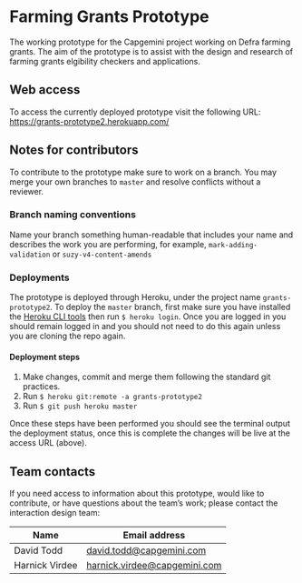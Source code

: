 # Farming Grants Prototype

The working prototype for the Capgemini project working on Defra farming grants. The aim of the prototype is to assist with the design and research of farming grants elgibility checkers and applications.

## Web access

To access the currently deployed prototype visit the following URL:
https://grants-prototype2.herokuapp.com/

## Notes for contributors

To contribute to the prototype make sure to work on a branch. You may merge your own branches to `master` and resolve conflicts without a reviewer.

### Branch naming conventions

Name your branch something human-readable that includes your name and describes the work you are performing, for example, `mark-adding-validation` or `suzy-v4-content-amends`

### Deployments

The prototype is deployed through Heroku, under the project name `grants-prototype2`. To deploy the `master` branch, first make sure you have installed the [Heroku CLI tools](https://devcenter.heroku.com/articles/heroku-cli) then run `$ heroku login`. Once you are logged in you should remain logged in and you should not need to do this again unless you are cloning the repo again.

#### Deployment steps

1. Make changes, commit and merge them following the standard git practices.
2. Run `$ heroku git:remote -a grants-prototype2`
3. Run `$ git push heroku master`

Once these steps have been performed you should see the terminal output the deployment status, once this is complete the changes will be live at the access URL (above).

## Team contacts

If you need access to information about this prototype, would like to contribute, or have questions about the team’s work; please contact the interaction design team:

| Name           | Email address                |
| -------------- | ---------------------------- |
| David Todd     | david.todd@capgemini.com     |
| Harnick Virdee | harnick.virdee@capgemini.com |
